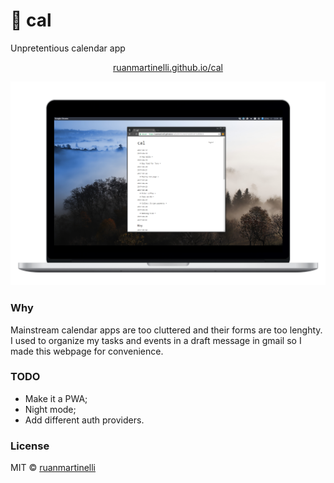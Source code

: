 # :calendar: cal

Unpretentious calendar app

<p align="center"><a href="https://ruanmartinelli.github.io/cal/">ruanmartinelli.github.io/cal</a></p>

![screenshot](https://github.com/ruanmartinelli/cal/blob/master/screenshot.png?raw=true)

### Why

Mainstream calendar apps are too cluttered and their forms are too lenghty. I used to organize my tasks and events in a draft message in gmail so I made this webpage for convenience.

### TODO
- Make it a PWA;
- Night mode;
- Add different auth providers.

### License

MIT © [ruanmartinelli](https://github.com/ruanmartinelli)
